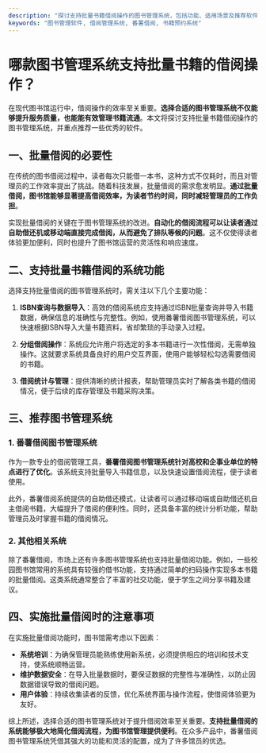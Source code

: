 ```yaml
---
description: "探讨支持批量书籍借阅操作的图书管理系统，包括功能、适用场景及推荐软件。"
keywords: "图书管理软件, 借阅管理系统, 番薯借阅, 书籍预约系统"
---
```

# 哪款图书管理系统支持批量书籍的借阅操作？

在现代图书馆运行中，借阅操作的效率至关重要。**选择合适的图书管理系统不仅能够提升服务质量，也能能有效管理书籍流通**。本文将探讨支持批量书籍借阅操作的图书管理系统，并重点推荐一些优秀的软件。

## 一、批量借阅的必要性

在传统的图书借阅过程中，读者每次只能借一本书，这种方式不仅耗时，而且对管理员的工作效率提出了挑战。随着科技发展，批量借阅的需求愈发明显。**通过批量借阅，图书馆能够显著提高借阅效率，为读者节约时间，同时减轻管理员的工作负担**。

实现批量借阅的关键在于图书管理系统的改进。**自动化的借阅流程可以让读者通过自助借还机或移动端直接完成借阅，从而避免了排队等候的问题**。这不仅使得读者体验更加便利，同时也提升了图书馆运营的灵活性和响应速度。

## 二、支持批量书籍借阅的系统功能

选择支持批量借阅的图书管理系统时，需关注以下几个主要功能：

1. **ISBN查询与数据导入**：高效的借阅系统应支持通过ISBN批量查询并导入书籍数据，确保信息的准确性与完整性。例如，使用番薯借阅图书管理系统，可以快速根据ISBN导入大量书籍资料，省却繁琐的手动录入过程。

2. **分组借阅操作**：系统应允许用户将选定的多本书籍进行一次性借阅，无需单独操作。这就要求系统具备良好的用户交互界面，使用户能够轻松勾选需要借阅的书籍。

3. **借阅统计与管理**：提供清晰的统计报表，帮助管理员实时了解各类书籍的借阅情况，便于后续的库存管理及书籍采购决策。

## 三、推荐图书管理系统

### 1. 番薯借阅图书管理系统

作为一款专业的借阅管理工具，**番薯借阅图书管理系统针对高校和企事业单位的特点进行了优化**。该系统支持批量导入书籍信息，以及快速设置借阅流程，便于读者使用。

此外，番薯借阅系统提供的自助借还模式，让读者可以通过移动端或自助借还机自主借阅书籍，大幅提升了借阅的便利性。同时，还具备丰富的统计分析功能，帮助管理员及时掌握书籍的借阅情况。

### 2. 其他相关系统

除了番薯借阅，市场上还有许多图书管理系统也支持批量借阅功能。例如，一些校园图书馆常用的系统具有较强的借书功能，支持通过简单的扫码操作实现多本书籍的批量借阅。这类系统通常整合了丰富的社交功能，便于学生之间分享书籍及建议。

## 四、实施批量借阅时的注意事项

在实施批量借阅功能时，图书馆需考虑以下因素：

- **系统培训**：为确保管理员能熟练使用新系统，必须提供相应的培训和技术支持，使系统顺畅运营。
- **维护数据安全**：在导入批量数据时，要保证数据的完整性与准确性，以防止因数据错误导致的借阅问题。
- **用户体验**：持续收集读者的反馈，优化系统界面与操作流程，使借阅体验更为友好。

综上所述，选择合适的图书管理系统对于提升借阅效率至关重要。**支持批量借阅的系统能够极大地简化借阅流程，为图书馆管理提供便利**。在众多产品中，番薯借阅图书管理系统凭借其强大的功能和灵活的配置，成为了许多馆员的优选。
